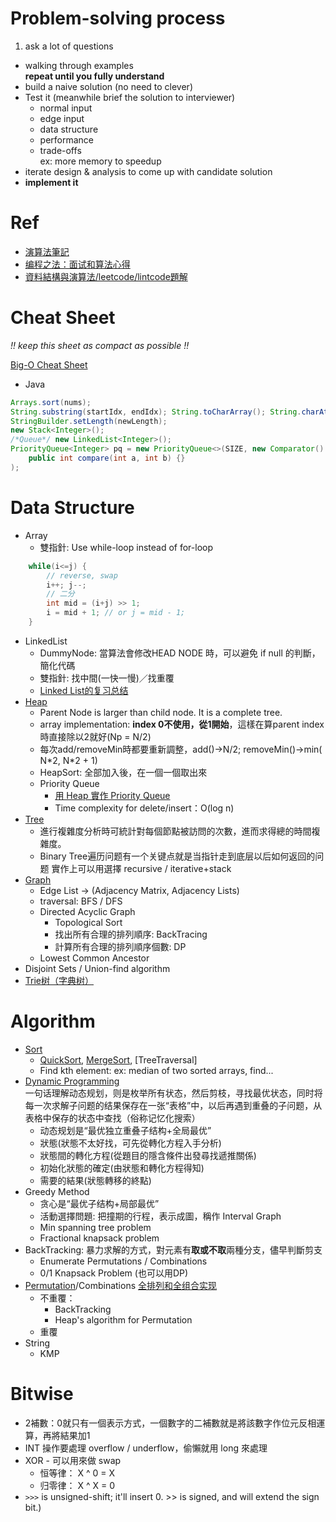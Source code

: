 # Problem-solving process
1. ask a lot of questions
* walking through examples  
**repeat until you fully understand**
* build a naive solution (no need to clever)
* Test it (meanwhile brief the solution to interviewer)
    * normal input
    * edge input
    * data structure
    * performance
    * trade-offs  
    ex: more memory to speedup
* iterate design & analysis to come up with candidate solution
* **implement it**

# Ref
* [演算法筆記](http://www.csie.ntnu.edu.tw/~u91029/index.html)
* [编程之法：面试和算法心得](https://www.gitbook.com/book/wizardforcel/the-art-of-programming-by-july/details)
* [資料結構與演算法/leetcode/lintcode題解](https://algorithm.yuanbin.me/zh-tw/index.html)

# Cheat Sheet
*!! keep this sheet as compact as possible !!*

[Big-O Cheat Sheet](http://bigocheatsheet.com/)

* Java
```Java
Arrays.sort(nums);
String.substring(startIdx, endIdx); String.toCharArray(); String.charAt(idx);
StringBuilder.setLength(newLength);
new Stack<Integer>();
/*Queue*/ new LinkedList<Integer>();
PriorityQueue<Integer> pq = new PriorityQueue<>(SIZE, new Comparator() {
    public int compare(int a, int b) {}
);
```

# Data Structure
* Array
    * 雙指針: Use while-loop instead of for-loop
```java
    while(i<=j) {
        // reverse, swap
        i++; j--;
        // 二分
        int mid = (i+j) >> 1;
        i = mid + 1; // or j = mid - 1;
    }
```
* LinkedList
    * DummyNode: 當算法會修改HEAD NODE 時，可以避免 if null 的判斷，簡化代碼  
    * 雙指針: 找中間(一快一慢)／找重覆
    * [Linked List的复习总结](http://www.jianshu.com/p/3d4be8cbf94b)
* [Heap](https://www.cs.cmu.edu/~adamchik/15-121/lectures/Binary%20Heaps/heaps.html)
    * Parent Node is larger than child node. It is a complete tree.
    * array implementation: **index 0不使用，從1開始**，這樣在算parent index時直接除以2就好(Np = N/2)
    * 每次add/removeMin時都要重新調整，add()->N/2; removeMin()->min( N\*2, N\*2 + 1)
    * HeapSort: 全部加入後，在一個一個取出來
    * Priority Queue
        * [用 Heap 實作 Priority Queue](http://pages.cs.wisc.edu/~vernon/cs367/notes/11.PRIORITY-Q.html)
        * Time complexity for delete/insert：O(log n)
* [Tree](./Tree.md)
    * 進行複雜度分析時可統計對每個節點被訪問的次數，進而求得總的時間複雜度。
    * Binary Tree遍历问题有一个关键点就是当指针走到底层以后如何返回的问题 實作上可以用選擇 recursive / iterative+stack
* [Graph](./Graph.md)
    * Edge List -> \(Adjacency Matrix, Adjacency Lists\)
    * traversal: BFS / DFS
    * Directed Acyclic Graph
        * Topological Sort
        * 找出所有合理的排列順序: BackTracing
        * 計算所有合理的排列順序個數: DP
    * Lowest Common Ancestor
* Disjoint Sets / Union-find algorithm
* [Trie树（字典树）](https://leetcode.com/problems/implement-trie-prefix-tree/)


# Algorithm
* [Sort](./Sort.md)
    * [QuickSort](./QuickSort.java), [MergeSort](./MergeSort.java), [TreeTraversal]
    * Find kth element: ex: median of two sorted arrays, find...
* [Dynamic Programming](./DP.md)  
一句话理解动态规划，则是枚举所有状态，然后剪枝，寻找最优状态，同时将每一次求解子问题的结果保存在一张“表格”中，以后再遇到重叠的子问题，从表格中保存的状态中查找（俗称记忆化搜索）
    * 动态规划是“最优独立重叠子结构+全局最优”
    * 狀態(狀態不太好找，可先從轉化方程入手分析)
    * 狀態間的轉化方程(從題目的隱含條件出發尋找遞推關係)
    * 初始化狀態的確定(由狀態和轉化方程得知)
    * 需要的結果(狀態轉移的終點)
* Greedy Method
    * 贪心是“最优子结构+局部最优”
    * 活動選擇問題: 把撞期的行程，表示成圖，稱作 Interval Graph
    * Min spanning tree problem
    * Fractional knapsack problem
* BackTracking: 暴力求解的方式，對元素有**取或不取**兩種分支，儘早判斷剪支
    * Enumerate Permutations / Combinations
    * 0/1 Knapsack Problem \(也可以用DP\)
* [Permutation](https://leetcode.com/problems/permutations/)/Combinations [全排列和全组合实现](https://www.google.com.tw/url?sa=t&rct=j&q=&esrc=s&source=web&cd=10&cad=rja&uact=8&ved=0ahUKEwixsLTQrMnQAhXBn5QKHUP9BVUQFghZMAk&url=http%3A%2F%2Fwuchong.me%2Fblog%2F2014%2F07%2F28%2Fpermutation-and-combination-realize%2F&usg=AFQjCNHD5qvumuJXD_PIQnIxAc2BSZMcpA&sig2=QravRlHYgJHFvIyanedvxw)
    * 不重覆：
        * BackTracking
        * Heap's algorithm for Permutation
    * 重覆
* String
    * KMP

# Bitwise
* 2補數：0就只有一個表示方式，一個數字的二補數就是將該數字作位元反相運算，再將結果加1
* INT 操作要處理 overflow / underflow，偷懶就用 long 來處理
* XOR - 可以用來做 swap
    * 恒等律： X ^ 0 = X
    * 归零律： X ^ X = 0
* `>>>` is unsigned-shift; it'll insert 0. >> is signed, and will extend the sign bit.)
